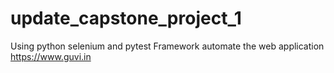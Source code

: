 # update_capstone_project_1
Using python selenium and pytest Framework automate the web application https://www.guvi.in
